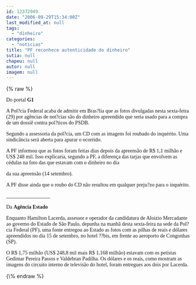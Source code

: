 ```yaml
---
id: 12372949
date: "2006-09-29T15:34:00Z"
last_modified_at: null
tags:
  - "dinheiro"
categories:
  - "noticias"
title: "PF reconhece autenticidade do dinheiro"
sutia: null
chapeu: null
autor: null
imagem: null
---
```

{\% raw %}
<p><P><FONT face=Verdana>Do portal <STRONG>G1</STRONG></FONT></P></p>
<p><P><FONT face=Verdana>A Pol?cia Federal acaba de admitir em Bras?lia que as fotos divulgadas nesta sexta-feira (29) por agências de not?cias são do dinheiro apreendido que seria usado para a compra de um dossiê contra pol?ticos do PSDB.</FONT></P></p>
<p><P><FONT face=Verdana>Segundo a assessoria da pol?cia, um CD com as imagens foi roubado do inquérito. Uma sindicância será aberta para apurar o ocorrido. </FONT></P></p>
<p><P><FONT face=Verdana>A PF informou que as fotos foram feitas dias depois da apreensão de R$ 1,1 milhão e US$ 248 mil. Isso explicaria, segundo a PF, a diferença das tarjas que&nbsp;envolvem as cédulas na foto das que estavam com o dinheiro no dia</p>
<p> da sua apreensão (14 setembro).</FONT></P></p>
<p><P><FONT face=Verdana>A PF disse ainda que&nbsp;o roubo do CD&nbsp;não&nbsp;resultou em&nbsp;qualquer preju?zo para o inquérito.</FONT></P></p>
<p><P><FONT face=Verdana>_________________</FONT></P></p>
<p><P><FONT face=Verdana>Da <STRONG>Agência Estado</STRONG></FONT></P></p>
<p><P><FONT face=Verdana>Enquanto Hamilton Lacerda, assessor e operador da candidatura de Aloizio Mercadante ao governo do Estado de São Paulo, depunha na manhã desta sexta-feira na sede da Pol?cia Federal (PF), uma fonte entregou ao Estado as fotos com as pilhas de reais e dólares apreendidos no dia 15 de setembro, no hotel ??bis, em frente ao aeroporto de Congonhas (SP). </FONT></P></p>
<p><P><FONT face=Verdana>O R$ 1,75 milhão (US$ 248,8 mil mais R$ 1,168 milhão) estavam com os petistas Gedimar Pereira Passos e Valdebran Padilha. Os dólares e os reais, como mostram as imagens do circuito interno de televisão do hotel, foram entregues aos dois por Lacerda.</FONT></P> </p>
{\% endraw %}